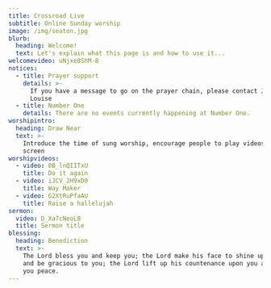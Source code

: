 ```yaml
---
title: Crossroad Live
subtitle: Online Sunday worship
image: /img/seaton.jpg
blurb:
  heading: Welcome!
  text: Let's explain what this page is and how to use it...
welcomevideo: uNjxe8ShM-8
notices:
  - title: Prayer support
    details: >-
      If you have a message to go on the prayer chain, please contact Jon and
      Louise
  - title: Number One
    details: There are no events currently happening at Number One.
worshipintro:
  heading: Draw Near
  text: >-
    Introduce the time of sung worship, encourage people to play videos full
    screen
worshipvideos:
  - video: 0B_lnQIITxU
    title: Do it again
  - video: iJCV_2H9xD0
    title: Way Maker
  - video: G2XtRuPfaAU
    title: Raise a hallelujah
sermon:
  video: D_Xa7cNeoL8
  title: Sermon title
blessing:
  heading: Benediction
  text: >-
    The Lord bless you and keep you; the Lord make his face to shine upon you
    and be gracious to you; the Lord lift up his countenance upon you and give
    you peace.
---
```


